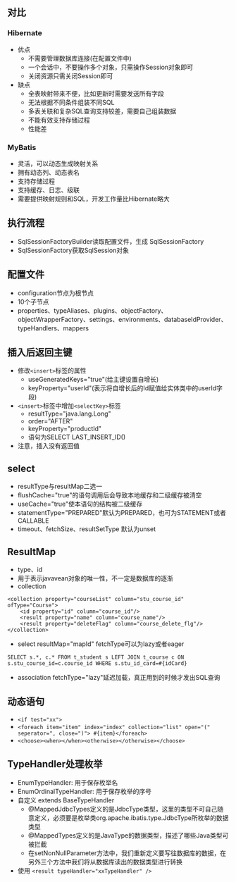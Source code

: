 ## 对比
### Hibernate
- 优点
  - 不需要管理数据库连接(在配置文件中)
  - 一个会话中，不要操作多个对象，只需操作Session对象即可
  - 关闭资源只需关闭Session即可
- 缺点
  - 全表映射带来不便，比如更新时需要发送所有字段
  - 无法根据不同条件组装不同SQL
  - 多表关联和复杂SQL查询支持较差，需要自己组装数据
  - 不能有效支持存储过程
  - 性能差
### MyBatis
- 灵活，可以动态生成映射关系
- 拥有动态列、动态表名
- 支持存储过程
- 支持缓存、日志、级联
- 需要提供映射规则和SQL，开发工作量比Hibernate略大

## 执行流程
- SqlSessionFactoryBuilder读取配置文件，生成 SqlSessionFactory
- SqlSessionFactory获取SqlSession对象

## 配置文件
- configuration节点为根节点
- 10个子节点
- properties、typeAliases、plugins、objectFactory、objectWrapperFactory、settings、environments、databaseIdProvider、typeHandlers、mappers

## 插入后返回主键
- 修改`<insert>`标签的属性
  - useGeneratedKeys="true"(给主键设置自增长)
  - keyProperty="userId"(表示将自增长后的Id赋值给实体类中的userId字段)
- `<insert>`标签中增加`<selectKey>`标签 
  - resultType="java.lang.Long"
  - order="AFTER"
  - keyProperty="productId"
  - 语句为SELECT LAST_INSERT_ID()
- 注意，插入没有返回值
  
## select
- resultType与resultMap二选一
- flushCache="true"的语句调用后会导致本地缓存和二级缓存被清空
- useCache="true"使本语句的结构被二级缓存
- statementType="PREPARED"默认为PREPARED，也可为STATEMENT或者CALLABLE
- timeout、fetchSize、resultSetType 默认为unset

## ResultMap
- type、id
- <id>用于表示javavean对象的唯一性，不一定是数据库的逐渐
- collection
```
<collection property="courseList" column="stu_course_id" ofType="Course">
    <id property="id" column="course_id"/>
    <result property="name" column="course_name"/>
    <result property="deleteFlag" column="course_delete_flg"/>
</collection>
```
- select resultMap="mapId" fetchType可以为lazy或者eager
```
SELECT s.*, c.* FROM t_student s LEFT JOIN t_course c ON s.stu_course_id=c.course_id WHERE s.stu_id_card=#{idCard}
```
- association fetchType="lazy"延迟加载，真正用到的时候才发出SQL查询

## 动态语句
- `<if test="xx">`
- `<foreach item="item" index="index" collection="list" open="(" seperator=", close=")"> #{item}</foreach>`
- `<choose><when></when><otherwise></otherwise></choose>`

## TypeHandler处理枚举
- EnumTypeHandler: 用于保存枚举名
- EnumOrdinalTypeHandler: 用于保存枚举的序号
- 自定义 extends BaseTypeHandler
  - @MappedJdbcTypes定义的是JdbcType类型，这里的类型不可自己随意定义，必须要是枚举类org.apache.ibatis.type.JdbcType所枚举的数据类型
  - @MappedTypes定义的是JavaType的数据类型，描述了哪些Java类型可被拦截
  - 在setNonNullParameter方法中，我们重新定义要写往数据库的数据，在另外三个方法中我们将从数据库读出的数据类型进行转换
- 使用 `<result typeHandler="xxTypeHandler" />`
